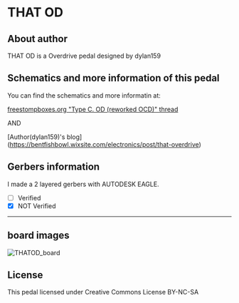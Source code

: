 # THAT OD

## About author
THAT OD is a Overdrive pedal designed by dylan159

## Schematics and more information of this pedal
<p>You can find the schematics and more informatin at: </p>

[freestompboxes.org "Type C. OD (reworked OCD)" thread](https://www.freestompboxes.org/viewtopic.php?p=289509#p289509)


AND


[Author(dylan159)'s blog] (https://bentfishbowl.wixsite.com/electronics/post/that-overdrive)


## Gerbers information
I made a 2 layered gerbers with AUTODESK EAGLE. 
- [ ] Verified
- [x] NOT Verified
---
## board images


![THATOD_board](https://user-images.githubusercontent.com/53999927/204431252-c30897d4-e686-4c49-b498-41bbdcdf3194.png)



## License
This pedal licensed under Creative Commons License BY-NC-SA
